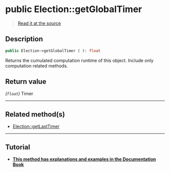 # public Election::getGlobalTimer

> [Read it at the source](https://github.com/julien-boudry/Condorcet/blob/master/src/Election.php#L224)

## Description    

```php
public Election->getGlobalTimer ( ): float
```

Returns the cumulated computation runtime of this object. Include only computation related methods.


## Return value   

*(`float`)* Timer


---------------------------------------

## Related method(s)      

* [Election::getLastTimer](/Docs/api-reference/Election%20Class/Election--getLastTimer.md)    

---------------------------------------

## Tutorial

* **[This method has explanations and examples in the Documentation Book](https://docs.condorcet.io/book/3.AsPhpLibrary/7.GoFurther/TimerBenchMarking)**    
